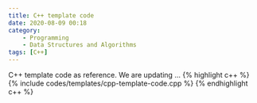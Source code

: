 ```yaml
---
title: C++ template code
date: 2020-08-09 00:18
category:
    - Programming
    - Data Structures and Algorithms
tags: [C++]
---
```

C++ template code as reference. We are updating ...
{% highlight c++ %}
{% include codes/templates/cpp-template-code.cpp %}
{% endhighlight c++ %}